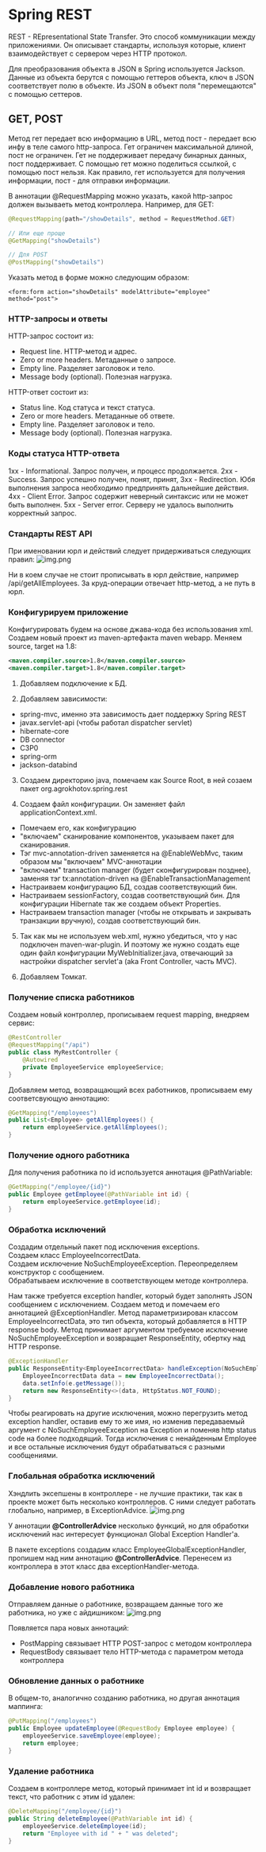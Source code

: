 # Spring REST
REST - REpresentational State Transfer. Это способ коммуникации между приложениями. Он описывает стандарты, используя которые, клиент взаимодействует с сервером через HTTP протокол.

Для преобразования объекта в JSON в Spring используется Jackson. Данные из объекта берутся с помощью геттеров объекта, ключ в JSON соответствует полю в объекте. Из JSON в объект поля "перемещаются" с помощью сеттеров.

## GET, POST
Метод гет передает всю информацию в URL, метод пост - передает всю инфу в теле самого http-запроса.
Гет ограничен максимальной длиной, пост не ограничен.
Гет не поддерживает передачу бинарных данных, пост поддерживает.
С помощью гет можно поделиться ссылкой, с помощью пост нельзя.
Как правило, гет используется для получения информации, пост - для отправки информации.

В аннотации @RequestMapping можно указать, какой http-запрос должен вызываеть метод контроллера. Например, для GET:
```java
@RequestMapping(path="/showDetails", method = RequestMethod.GET)

// Или еще проще
@GetMapping("showDetails")

// Для POST
@PostMapping("showDetails")
```

Указать метод в форме можно следующим образом:
```
<form:form action="showDetails" modelAttribute="employee" method="post">
```

### HTTP-запросы и ответы
HTTP-запрос состоит из:
- Request line. HTTP-метод и адрес.
- Zero or more headers. Метаданные о запросе.
- Empty line. Разделяет заголовок и тело.
- Message body (optional). Полезная нагрузка.

HTTP-ответ состоит из:
- Status line. Код статуса и текст статуса.
- Zero or more headers. Метаданные об ответе.
- Empty line. Разделяет заголовок и тело.
- Message body (optional). Полезная нагрузка.

### Коды статуса HTTP-ответа
1хх - Informational. Запрос получен, и процесс продолжается.
2хх - Success. Запрос успешно получен, понят, принят,
3хх - Redirection. Юбя выполнения запроса необходимо предпринять дальнейшие действия.
4хх - Client Error. Запрос содержит неверный синтаксис или не может быть выполнен.
5хх - Server error. Серверу не удалось выполнить корректный запрос.

### Стандарты REST API
При именовании юрл и действий следует придерживаться следующих правил:
![img.png](pics/img.png)

Ни в коем случае не стоит прописывать в юрл действие, например /api/getAllEmployees. За круд-операции отвечает http-метод, а не путь в юрл.

### Конфигурируем приложение
Конфигурировать будем на основе джава-кода без использования xml.
Создаем новый проект из maven-артефакта maven webapp. Меняем source, target на 1.8:
```xml
<maven.compiler.source>1.8</maven.compiler.source>
<maven.compiler.target>1.8</maven.compiler.target> 
```

1. Добавляем подключение к БД.  


2. Добавляем зависимости:
- spring-mvc, именно эта зависимость дает поддержку Spring REST
- javax.servlet-api (чтобы работал dispatcher servlet)
- hibernate-core
- DB connector
- C3P0
- spring-orm
- jackson-databind


3. Создаем директорию java, помечаем как Source Root, в ней созаем пакет org.agrokhotov.spring.rest  


4. Создаем файл конфигурации. Он заменяет файл applicationContext.xml. 
- Помечаем его, как конфигурацию
- "включаем" сканирование компонентов, указываем пакет для сканирования. 
- Тэг mvc-annotation-driven заменяется на @EnableWebMvc, таким образом мы "включаем" MVC-аннотации
- "включаем" transaction manager (будет сконфигурирован позднее), заменяя тэг tx:annotation-driven на @EnableTransactionManagement
- Настраиваем конфигурацию БД, создав соответствующий бин.
- Настраиваем sessionFactory, создав соответствующий бин. Для конфигурации Hibernate так же создаем объект Properties.
- Настраиваем transaction manager (чтобы не открывать и закрывать транзакции вручную), создав соответствующий бин.


5. Так как мы не используем web.xml, нужно убедиться, что у нас подключен maven-war-plugin. И поэтому же нужно создать еще один файл конфигурации MyWebInitializer.java, отвечающий за настройки dispatcher servlet'a (aka Front Controller, часть MVC).  


6. Добавляем Томкат.

### Получение списка работников
Создаем новый контроллер, прописываем request mapping, внедряем сервис:
```java
@RestController
@RequestMapping("/api")
public class MyRestController {
    @Autowired
    private EmployeeService employeeService;
}
```
Добавляем метод, возвращающий всех работников, прописываем ему соответсвующую аннотацию:
```java
@GetMapping("/employees")
public List<Employee> getAllEmployees() {
    return employeeService.getAllEmployees();
}
```


### Получение одного работника
Для получения работника по id используется аннотация @PathVariable:
```java
@GetMapping("/employee/{id}")
public Employee getEmployee(@PathVariable int id) {
    return employeeService.getEmployee(id);
}
```

### Обработка исключений
Создадим отдельный пакет под исключения exceptions.   
Создаем класс EmployeeIncorrectData.   
Создаем исключение NoSuchEmployeeException. Переопределяем конструктор с сообщением.   
Обрабатываем исключение в соответствующем методе контроллера.  

Нам также требуется exception handler, который будет заполнять JSON сообщением с исключением. Создаем метод и помечаем его аннотацией @ExceptionHandler. Метод параметризирован классом EmployeeIncorrectData, это тип объекта, который добавляется в HTTP response body. Метод принимает аргументом требуемое исключение NoSuchEmployeeException и возвращает ResponseEntity, обертку над HTTP response.
```java
@ExceptionHandler
public ResponseEntity<EmployeeIncorrectData> handleException(NoSuchEmployeeException e) {
    EmployeeIncorrectData data = new EmployeeIncorrectData();
    data.setInfo(e.getMessage());
    return new ResponseEntity<>(data, HttpStatus.NOT_FOUND);
}
```

Чтобы реагировать на другие исключения, можно перегрузить метод exception handler, оставив ему то же имя, но изменив передаваемый аргумент с NoSuchEmployeeException на Exception и поменяв http status code на более подходящий. Тогда исключения с ненайденным Employee и все остальные исключения будут обрабатываться с разными сообщениями. 


### Глобальная обработка исключений
Хэндлить эксепшены в контроллере - не лучшие практики, так как в проекте может быть несколько контроллеров. С ними следует работать глобально, например, в ExceptionAdvice.
![img.png](pics/exception-advice.png)

У аннотации **@ControllerAdvice** несколько функций, но для обработки исключений нас интересует функционал Global Exception Handler'а.

В пакете exceptions создадим класс EmployeeGlobalExceptionHandler, пропишем над ним аннотацию **@ControllerAdvice**. Перенесем из контроллера в этот класс два exceptionHandler-метода.


### Добавление нового работника
Отправляем данные о работнике, возвращаем данные того же работника, но уже с айдишником:
![img.png](pics/add-new-employee.png)

Появляется пара новых аннотаций:
- PostMapping связывает HTTP POST-запрос с методом контроллера
- RequestBody связывает тело HTTP-метода с параметром метода контроллера

### Обновление данных о работнике
В общем-то, аналогично созданию работника, но другая аннотация маппинга:
```java
@PutMapping("/employees")
public Employee updateEmployee(@RequestBody Employee employee) {
    employeeService.saveEmployee(employee);
    return employee;
}
```

### Удаление работника
Создаем в контроллере метод, который принимает int id и возвращает текст, что работник с этим id удален:
```java
@DeleteMapping("/employee/{id}")
public String deleteEmployee(@PathVariable int id) {
    employeeService.deleteEmployee(id);
    return "Employee with id " + " was deleted";
}
```
